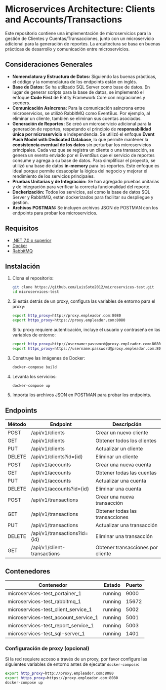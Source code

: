 # Microservices Architecture: Clients and Accounts/Transactions

Este repositorio contiene una implementación de microservicios para la gestión de Clientes y Cuentas/Transacciones, junto con un microservicio adicional para la generación de reportes. La arquitectura se basa en buenas prácticas de desarrollo y comunicación entre microservicios.

## Consideraciones Generales

- **Nomenclatura y Estructura de Datos:** Siguiendo las buenas prácticas, el código y la nomenclatura de los endpoints están en inglés.
- **Base de Datos:** Se ha utilizado SQL Server como base de datos. En lugar de generar scripts para la base de datos, se implementó el enfoque **Code First** de Entity Framework Core con migraciones y seeders.
- **Comunicación Asíncrona:** Para la comunicación asíncrona entre microservicios, se utilizó RabbitMQ como EventBus. Por ejemplo, al eliminar un cliente, también se eliminan sus cuentas asociadas.
- **Generación de Reportes:** Se creó un microservicio adicional para la generación de reportes, respetando el principio de **responsabilidad única por microservicio** e independencia. Se utilizó el enfoque **Event Push Model with Dedicated Database**, lo que permite mantener la **consistencia eventual de los datos** sin perturbar los microservicios principales. Cada vez que se registra un cliente o una transacción, se genera un evento enviado por el EventBus que el servicio de reportes consume y agrega a su base de datos. Para simplificar el proyecto, se utilizó una base de datos **in-memory** para los reportes. Este enfoque es ideal porque permite desacoplar la lógica del negocio y mejorar el rendimiento de los servicios principales.
- **Pruebas Unitarias y de Integración:** Se han agregado pruebas unitarias y de integración para verificar la correcta funcionalidad del reporte.
- **Dockerización:** Todos los servicios, así como la base de datos SQL Server y RabbitMQ, están dockerizados para facilitar su despliegue y gestión.
- **Archivos POSTMAN:** Se incluyen archivos JSON de POSTMAN con los endpoints para probar los microservicios.

## Requisitos

- [.NET 7.0 o superior](https://dotnet.microsoft.com/download)
- [Docker](https://www.docker.com/get-started)
- [RabbitMQ](https://www.rabbitmq.com/download.html)

## Instalación

1. Clona el repositorio:

   ```bash
   git clone https://github.com/LuisSoto2012/microservices-test.git
   cd microservices-test
   ```

2. Si estás detrás de un proxy, configura las variables de entorno para el proxy:

	```bash
	export http_proxy=http://proxy.empleador.com:8080
	export https_proxy=https://proxy.empleador.com:8080
	```
	
	Si tu proxy requiere autenticación, incluye el usuario y contraseña en las variables de entorno:
	
	```bash
	export http_proxy=http://username:password@proxy.empleador.com:8080
	export https_proxy=https://username:password@proxy.empleador.com:8080
	```

2. Construye las imágenes de Docker:

   ```bash
   docker-compose build
   ```

3. Levanta los servicios:

   ```bash
   docker-compose up
   ```

4. Importa los archivos JSON en POSTMAN para probar los endpoints.

## Endpoints

| Método | Endpoint                     | Descripción                       |
| ------ | ---------------------------- | --------------------------------- |
| POST   | /api/v1/clients              | Crear un nuevo cliente            |
| GET    | /api/v1/clients              | Obtener todos los clientes        |
| PUT    | /api/v1/clients              | Actualizar un cliente             |
| DELETE | /api/v1/clients?id={id}      | Eliminar un cliente               |
| POST   | /api/v1/accounts             | Crear una nueva cuenta            |
| GET    | /api/v1/accounts             | Obtener todas las cuentas         |
| PUT    | /api/v1/accounts             | Actualizar una cuenta             |
| DELETE | /api/v1/accounts?id={id}     | Eliminar una cuenta               |
| POST   | /api/v1/transactions         | Crear una nueva transacción       |
| GET    | /api/v1/transactions         | Obtener todas las transacciones   |
| PUT    | /api/v1/transactions         | Actualizar una transacción        |
| DELETE | /api/v1/transactions?id={id} | Eliminar una transacción          |
| GET    | /api/v1/client-transactions  | Obtener transacciones por cliente |

## Contenedores

| Contenedor                           | Estado  | Puerto |
| ------------------------------------ | ------- | ------ |
| microservices-test_portainer_1       | running | 9000   |
| microservices-test_rabbitmq_1        | running | 15672  |
| microservices-test_client_service_1  | running | 5002   |
| microservices-test_account_service_1 | running | 5001   |
| microservices-test_report_service_1  | running | 5003   |
| microservices-test_sql-server_1      | running | 1401   |

### Configuración de proxy (opcional)

Si la red requiere acceso a través de un proxy, por favor configure las siguientes variables de entorno antes de ejecutar `docker-compose`:

```bash
export http_proxy=http://proxy.empleador.com:8080
export https_proxy=https://proxy.empleador.com:8080
docker-compose up
```